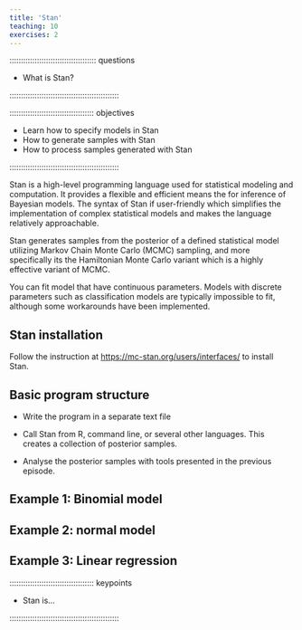 ```yaml
---
title: 'Stan'
teaching: 10
exercises: 2
---
```


:::::::::::::::::::::::::::::::::::::: questions 

- What is Stan?

::::::::::::::::::::::::::::::::::::::::::::::::

::::::::::::::::::::::::::::::::::::: objectives

- Learn how to specify models in Stan
- How to generate samples with Stan
- How to process samples generated with Stan 

::::::::::::::::::::::::::::::::::::::::::::::::

Stan is a high-level programming language used for statistical modeling and computation. It provides a flexible and efficient means the for inference of Bayesian models. The syntax of Stan if user-friendly which simplifies the implementation of complex statistical models and makes the language relatively approachable. 


Stan generates samples from the posterior of a defined statistical model utilizing Markov Chain Monte Carlo (MCMC) sampling, and more specifically its the Hamiltonian Monte Carlo variant which is a highly effective variant of MCMC. 


You can fit model that have continuous parameters. Models with discrete parameters such as classification models are typically impossible to fit, although some workarounds have been implemented. 


## Stan installation

Follow the instruction at https://mc-stan.org/users/interfaces/ to install Stan. 

## Basic program structure

- Write the program in a separate text file

- Call Stan from R, command line, or several other languages. This creates a collection of posterior samples. 

- Analyse the posterior samples with tools presented in the previous episode. 

## Example 1: Binomial model
## Example 2: normal model
## Example 3: Linear regression

::::::::::::::::::::::::::::::::::::: keypoints 

- Stan is...

::::::::::::::::::::::::::::::::::::::::::::::::

